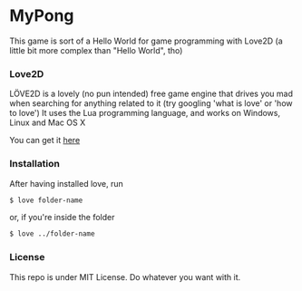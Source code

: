 # MyPong

This game is sort of a Hello World for game programming with Love2D (a little bit more complex than "Hello World", tho)

### Love2D

LÖVE2D is a lovely (no pun intended) free game engine that drives you mad when searching for anything related to it (try googling 'what is love' or 'how to love')
It uses the Lua programming language, and works on Windows, Linux and Mac OS X

You can get it [here](love2d.org)


### Installation

After having installed love, run
```sh
$ love folder-name
```

or, if you're inside the folder
```sh
$ love ../folder-name
```

### License

This repo is under MIT License. Do whatever you want with it.
